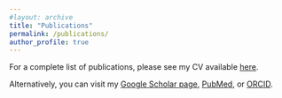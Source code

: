 ```yaml
---
#layout: archive
title: "Publications"
permalink: /publications/
author_profile: true
---
```


For a complete list of publications, please see my CV available [here](https://aeschuma.github.io/files/cv-schumacher.pdf). 

Alternatively, you can visit my [Google Scholar page](https://scholar.google.com/citations?user=VP7RLrcAAAAJ&hl=en), [PubMed](https://www.ncbi.nlm.nih.gov/myncbi/austin.schumacher.1/bibliography/public/), or [ORCID](https://orcid.org/0000-0001-8708-3782).
